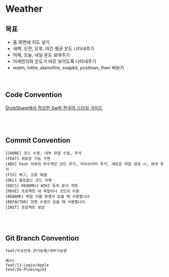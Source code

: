 # Weather

## 목표
- 홈 화면에 지도 넣기
- 새벽, 오전, 오후, 야간 평균 온도 나타내주기
- 어제, 오늘, 내일 온도 보여주기
- 미세먼지와 온도가 바로 보이도록 나타내주기
- realm, lottie, alamofire, snapkit, postman, then 써보기
<br/><br/><br/>
## Code Convention
[StyleShare에서 작성한 Swift 한국어 스타일 가이드](https://github.com/StyleShare/swift-style-guide)
<br/><br/><br/><br/>
## Commit Convention
```
[CHORE] 코드 수정, 내부 파일 수정, 주석
[FEAT] 새로운 기능 구현
[ADD] Feat 이외의 부수적인 코드 추가, 라이브러리 추가, 새로운 파일 생성 시, 에셋 추가
[FIX] 버그, 오류 해결
[DEL] 쓸모없는 코드 삭제
[DOCS] README나 WIKI 등의 문서 개정
[MOVE] 프로젝트 내 파일이나 코드의 이동
[RENAME] 파일 이름 변경이 있을 때 사용합니다
[REFACTOR] 전면 수정이 있을 때 사용합니다
[INIT] 프로젝트 생성
```
<br/><br/>
## Git Branch Convention
```
feat/이슈번호-큰기능명/세부기능명

예시) 
feat/13-Login/Apple
feat/26-Plubing/UI
```
